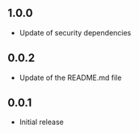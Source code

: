 ## 1.0.0

- Update of security dependencies

## 0.0.2

- Update of the README.md file

## 0.0.1

- Initial release